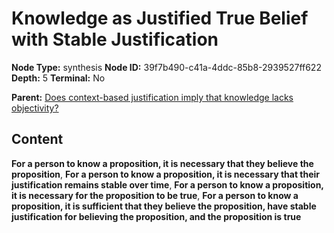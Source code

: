 # Knowledge as Justified True Belief with Stable Justification

**Node Type:** synthesis
**Node ID:** 39f7b490-c41a-4ddc-85b8-2939527ff622
**Depth:** 5
**Terminal:** No

**Parent:** [Does context-based justification imply that knowledge lacks objectivity?](does-context-based-justification-imply-that-knowledge-lacks-objectivity-antithesis-4381405d-3efa-4e5e-959d-05b764150900.md)

## Content

**For a person to know a proposition, it is necessary that they believe the proposition**, **For a person to know a proposition, it is necessary that their justification remains stable over time**, **For a person to know a proposition, it is necessary for the proposition to be true**, **For a person to know a proposition, it is sufficient that they believe the proposition, have stable justification for believing the proposition, and the proposition is true**
